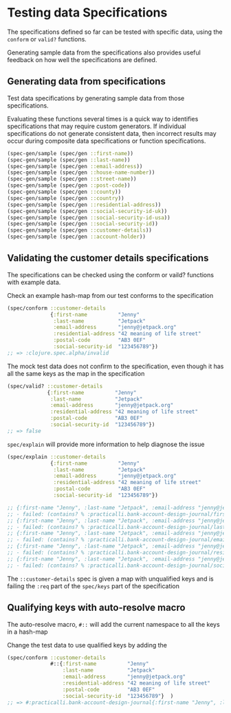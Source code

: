 # Testing data Specifications
The specifications defined so far can be tested with specific data, using the `conform` or `valid?` functions.

Generating sample data from the specifications also provides useful feedback on how well the specifications are defined.

## Generating data from specifications
Test data specifications by generating sample data from those specifications.

Evaluating these functions several times is a quick way to identifies specifications that may require custom generators. If individual specifications do not generate consistent data, then incorrect results may occur during composite data specifications or function specifications.

```clojure
(spec-gen/sample (spec/gen ::first-name))
(spec-gen/sample (spec/gen ::last-name))
(spec-gen/sample (spec/gen ::email-address))
(spec-gen/sample (spec/gen ::house-name-number))
(spec-gen/sample (spec/gen ::street-name))
(spec-gen/sample (spec/gen ::post-code))
(spec-gen/sample (spec/gen ::county))
(spec-gen/sample (spec/gen ::country))
(spec-gen/sample (spec/gen ::residential-address))
(spec-gen/sample (spec/gen ::social-security-id-uk))
(spec-gen/sample (spec/gen ::social-security-id-usa))
(spec-gen/sample (spec/gen ::social-security-id))
(spec-gen/sample (spec/gen ::customer-details))
(spec-gen/sample (spec/gen ::account-holder))
```


## Validating the customer details specifications
The specifications can be checked using the conform or vaild? functions with example data.

Check an example hash-map from our test conforms to the specification

```clojure
(spec/conform ::customer-details
              {:first-name          "Jenny"
               :last-name           "Jetpack"
               :email-address       "jenny@jetpack.org"
               :residential-address "42 meaning of life street"
               :postal-code         "AB3 0EF"
               :social-security-id  "123456789"})
;; => :clojure.spec.alpha/invalid
```

The mock test data does not confirm to the specification, even though it has all the same keys as the map in the specification

```clojure
(spec/valid? ::customer-details
             {:first-name          "Jenny"
              :last-name           "Jetpack"
              :email-address       "jenny@jetpack.org"
              :residential-address "42 meaning of life street"
              :postal-code         "AB3 0EF"
              :social-security-id  "123456789"})
;; => false
```

`spec/explain` will provide more information to help diagnose the issue

```clojure
(spec/explain ::customer-details
              {:first-name          "Jenny"
               :last-name           "Jetpack"
               :email-address       "jenny@jetpack.org"
               :residential-address "42 meaning of life street"
               :postal-code         "AB3 0EF"
               :social-security-id  "123456789"})

;; {:first-name "Jenny", :last-name "Jetpack", :email-address "jenny@jetpack.org", :residential-address "42 meaning of life street", :postal-code "AB3 0EF", :social-security-id "123456789"}
;; - failed: (contains? % :practicalli.bank-account-design-journal/first-name) spec: :practicalli.bank-account-design-journal/customer-details
;; {:first-name "Jenny", :last-name "Jetpack", :email-address "jenny@jetpack.org", :residential-address "42 meaning of life street", :postal-code "AB3 0EF", :social-security-id "123456789"}
;; - failed: (contains? % :practicalli.bank-account-design-journal/last-name) spec: :practicalli.bank-account-design-journal/customer-details
;; {:first-name "Jenny", :last-name "Jetpack", :email-address "jenny@jetpack.org", :residential-address "42 meaning of life street", :postal-code "AB3 0EF", :social-security-id "123456789"}
;; - failed: (contains? % :practicalli.bank-account-design-journal/email-address) spec: :practicalli.bank-account-design-journal/customer-details
;; {:first-name "Jenny", :last-name "Jetpack", :email-address "jenny@jetpack.org", :residential-address "42 meaning of life street", :postal-code "AB3 0EF", :social-security-id "123456789"}
;; - failed: (contains? % :practicalli.bank-account-design-journal/residential-address) spec: :practicalli.bank-account-design-journal/customer-details
;; {:first-name "Jenny", :last-name "Jetpack", :email-address "jenny@jetpack.org", :residential-address "42 meaning of life street", :postal-code "AB3 0EF", :social-security-id "123456789"}
;; - failed: (contains? % :practicalli.bank-account-design-journal/social-security-id) spec: :practicalli.bank-account-design-journal/customer-details
```

The `::customer-details` spec is given a map with unqualified keys and is failing the `:req` part of the `spec/keys` part of the specification


## Qualifying keys with auto-resolve macro
The auto-resolve macro, `#::` will add the current namespace to all the keys in a hash-map

Change the test data to use qualified keys by adding the

```clojure
(spec/conform ::customer-details
              #::{:first-name          "Jenny"
                  :last-name           "Jetpack"
                  :email-address       "jenny@jetpack.org"
                  :residential-address "42 meaning of life street"
                  :postal-code         "AB3 0EF"
                  :social-security-id  "123456789"}  )
;; => #:practicalli.bank-account-design-journal{:first-name "Jenny", :last-name "Jetpack", :email-address "jenny@jetpack.org", :residential-address "42 meaning of life street", :postal-code "AB3 0EF", :social-security-id "123456789"}
```
